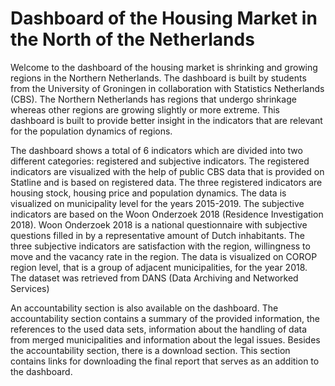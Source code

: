 # Dashboard of the Housing Market in the North of the Netherlands

Welcome to the dashboard of the housing market is shrinking and growing regions in the Northern Netherlands. The dashboard is built by students from the University of Groningen in collaboration with Statistics Netherlands (CBS). The Northern Netherlands has regions that undergo shrinkage whereas other regions are growing slightly or more extreme. This dashboard is built to provide better insight in the indicators that are relevant for the population dynamics of regions. 

The dashboard shows a total of 6 indicators which are divided into two different categories: registered and subjective indicators. The registered indicators are visualized with the help of public CBS data that is provided on Statline and is based on registered data. The three registered indicators are housing stock, housing price and population dynamics. The data is visualized on municipality level for the years 2015-2019. The subjective indicators are based on the Woon Onderzoek 2018 (Residence Investigation 2018). Woon Onderzoek 2018 is a national questionnaire with subjective questions filled in by a representative amount of Dutch inhabitants. The three subjective indicators are satisfaction with the region, willingness to move and the vacancy rate in the region. The data is visualized on COROP region level, that is a group of adjacent municipalities, for the year 2018. The dataset was retrieved from DANS (Data Archiving and Networked Services)

An accountability section is also available on the dashboard. The accountability section contains a summary of the provided information, the references to the used data sets, information about the handling of data from merged municipalities and information about the legal issues. Besides the accountability section, there is a download section.  This section contains links for downloading the final report that serves as an addition to the dashboard.
